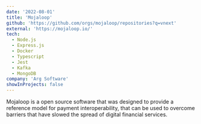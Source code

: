 ```yaml
---
date: '2022-08-01'
title: 'Mojaloop'
github: 'https://github.com/orgs/mojaloop/repositories?q=vnext'
external: 'https://mojaloop.io/'
tech:
  - Node.js
  - Express.js
  - Docker
  - Typescript
  - Jest
  - Kafka
  - MongoDB
company: 'Arg Software'
showInProjects: false
---
```


Mojaloop is a open source software that was designed to provide a reference model for payment interoperability, that can be used to overcome barriers that have slowed the spread of digital financial services.
